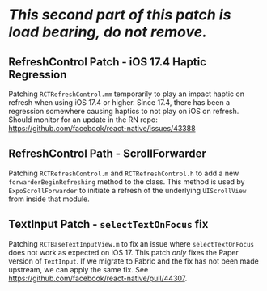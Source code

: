 # ***This second part of this patch is load bearing, do not remove.***

## RefreshControl Patch - iOS 17.4 Haptic Regression

Patching `RCTRefreshControl.mm` temporarily to play an impact haptic on refresh when using iOS 17.4 or higher. Since
17.4, there has been a regression somewhere causing haptics to not play on iOS on refresh. Should monitor for an update
in the RN repo: https://github.com/facebook/react-native/issues/43388

## RefreshControl Path - ScrollForwarder

Patching `RCTRefreshControl.m` and `RCTRefreshControl.h` to add a new `forwarderBeginRefreshing` method to the class.
This method is used by `ExpoScrollForwarder` to initiate a refresh of the underlying `UIScrollView` from inside that
module.


## TextInput Patch - `selectTextOnFocus` fix

Patching `RCTBaseTextInputView.m` to fix an issue where `selectTextOnFocus` does not work as expected on iOS 17. This
patch _only_ fixes the Paper version of `TextInput`. If we migrate to Fabric and the fix has not been made upstream,
we can apply the same fix. See https://github.com/facebook/react-native/pull/44307.
